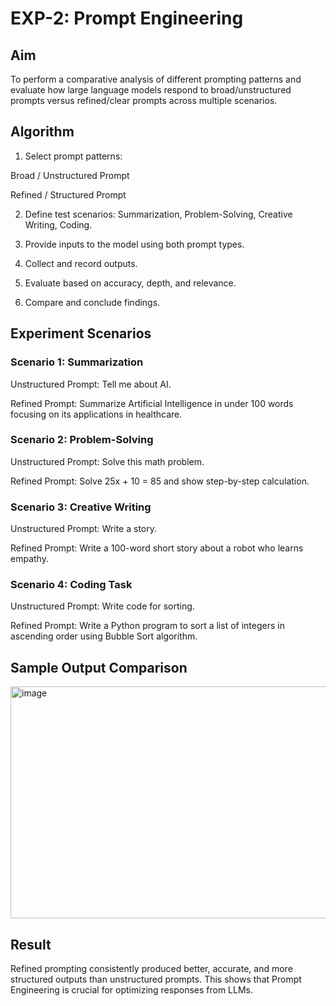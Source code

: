 # EXP-2: Prompt Engineering
## Aim

To perform a comparative analysis of different prompting patterns and evaluate how large language models respond to broad/unstructured prompts versus refined/clear prompts across multiple scenarios.

## Algorithm

1. Select prompt patterns:

  Broad / Unstructured Prompt

  Refined / Structured Prompt

2. Define test scenarios: Summarization, Problem-Solving, Creative Writing, Coding.

3. Provide inputs to the model using both prompt types.

4. Collect and record outputs.

5. Evaluate based on accuracy, depth, and relevance.

6. Compare and conclude findings.

## Experiment Scenarios
### Scenario 1: Summarization

Unstructured Prompt: Tell me about AI.

Refined Prompt: Summarize Artificial Intelligence in under 100 words focusing on its applications in healthcare.

### Scenario 2: Problem-Solving

Unstructured Prompt: Solve this math problem.

Refined Prompt: Solve 25x + 10 = 85 and show step-by-step calculation.

### Scenario 3: Creative Writing

Unstructured Prompt: Write a story.

Refined Prompt: Write a 100-word short story about a robot who learns empathy.

### Scenario 4: Coding Task

Unstructured Prompt: Write code for sorting.

Refined Prompt: Write a Python program to sort a list of integers in ascending order using Bubble Sort algorithm.

## Sample Output Comparison
<img width="873" height="371" alt="image" src="https://github.com/user-attachments/assets/b51416f4-1b16-4365-b4e5-2c4b6df28bd4" />


## Result

Refined prompting consistently produced better, accurate, and more structured outputs than unstructured prompts.
This shows that Prompt Engineering is crucial for optimizing responses from LLMs.
